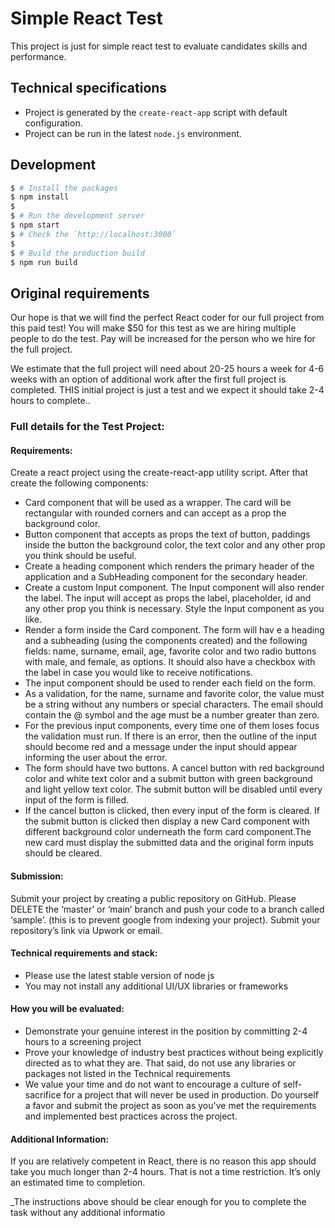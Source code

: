 # Simple React Test

This project is just for simple react test to evaluate candidates skills and performance.

## Technical specifications

* Project is generated by the `create-react-app` script with default configuration.
* Project can be run in the latest `node.js` environment.

## Development

```bash
$ # Install the packages
$ npm install
$
$ # Run the development server
$ npm start
$ # Check the `http://localhost:3000` 
$
$ # Build the production build
$ npm run build
```

## Original requirements

Our hope is that we will find the perfect React coder for our full project from this paid test! You will make $50 for this test as we are hiring multiple people to do the test. Pay will be increased for the person who we hire for the full project.

We estimate that the full project will need about 20-25 hours a week for 4-6 weeks with an option of additional work after the first full project is completed. THIS initial project is just a test and we expect it should take 2-4 hours to complete..

### Full details for the Test Project:

#### Requirements:

Create a react project using the create-react-app utility script. After that create the following components:

- Card component that will be used as a wrapper. The card will be rectangular with rounded corners and can accept as a prop the background color.
- Button component that accepts as props the text of button, paddings inside the button the background color, the text color and any other prop you think should be useful.
- Create a heading component which renders the primary header of the application and a SubHeading component for the secondary header.
- Create a custom Input component. The Input component will also render the label. The input will accept as props the label, placeholder, id and any other prop you think is necessary. Style the Input component as you like.
- Render a form inside the Card component. The form will hav e a heading and a subheading (using the components created) and the following fields: name, surname, email, age, favorite color and two radio buttons with male, and female, as options. It should also have a checkbox with the label in case you would like to receive notifications.
- The input component should be used to render each field on the form.
- As a validation, for the name, surname and favorite color, the value must be a string without any numbers or special characters. The email should contain the @ symbol and the age must be a number greater than zero.
- For the previous input components, every time one of them loses focus the validation must run. If there is an error, then the outline of the input should become red and a message under the input should appear informing the user about the error.
- The form should have two buttons. A cancel button with red background color and white text color and a submit button with green background and light yellow text color. The submit button will be disabled until every input of the form is filled.
- If the cancel button is clicked, then every input of the form is cleared. If the submit button is clicked then display a new Card component with different background color underneath the form card component.The new card must display the submitted data and the original form inputs should be cleared.

#### Submission:

Submit your project by creating a public repository on GitHub. Please DELETE the ‘master’ or ‘main’ branch and push your code to a branch called ‘sample’. (this is to prevent google from indexing your project). Submit your repository’s link via Upwork or email.

#### Technical requirements and stack:

- Please use the latest stable version of node js
- You may not install any additional UI/UX libraries or frameworks

#### How you will be evaluated:

- Demonstrate your genuine interest in the position by committing 2-4 hours to a screening project
- Prove your knowledge of industry best practices without being explicitly directed as to what they are. That said, do not use any libraries or packages not listed in the Technical requirements
- We value your time and do not want to encourage a culture of self-sacrifice for a project that will never be used in production. Do yourself a favor and submit the project as soon as you've met the requirements and implemented best practices across the project.

#### Additional Information:

If you are relatively competent in React, there is no reason this app should take you much longer than 2-4 hours. That is not a time restriction. It’s only an estimated time to completion.


_The instructions above should be clear enough for you to complete the task without any additional informatio
